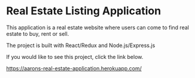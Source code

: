 # Real Estate Listing Application

This application is a real estate website where users can come to find real estate to buy, rent or sell.

The project is built with React/Redux and Node.js/Express.js

If you would like to see this project, click the link below.

https://aarons-real-estate-application.herokuapp.com/
